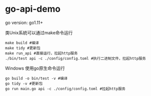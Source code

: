 # go-api-demo

go version: go1.11+

类Unix系統可以通过make命令运行
```
make build #编译
make tidy #更新包
make run_api #直接运行，拉起http服务
./bin/test api -c ./config/config.toml #执行二进制文件，拉起http服务
```

Windows 使用go原生命令运行
```
go build -o bin/test -v #编译
go tidy -v #更新包
go run main.go api -c ./config/config.toml #拉起http服务
```
